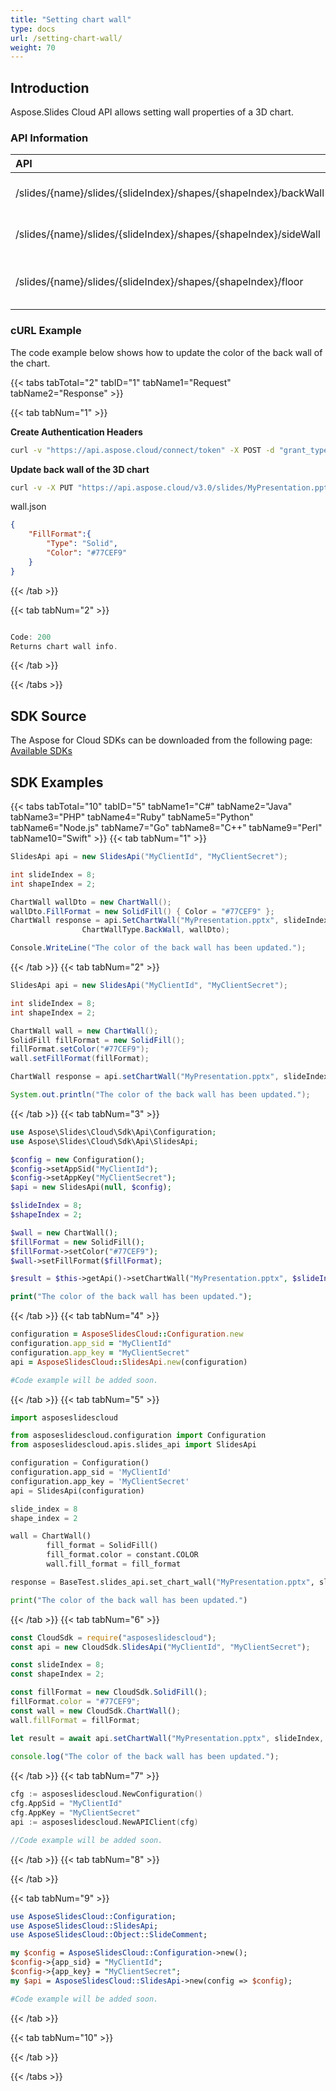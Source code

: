```yaml
---
title: "Setting chart wall"
type: docs
url: /setting-chart-wall/
weight: 70
---
```

## **Introduction**
Aspose.Slides Cloud API allows setting wall properties of a 3D chart.
### **API Information**
|**API**|**Type**|**Description**|**Resource**|
| :- | :- | :- | :- |
/slides/{name}/slides/{slideIndex}/shapes/{shapeIndex}/backWall|PUT|Updates back wall properties|[SetChartWall]()|
/slides/{name}/slides/{slideIndex}/shapes/{shapeIndex}/sideWall|PUT|Updates side wall properties|[SetChartWall]()|
/slides/{name}/slides/{slideIndex}/shapes/{shapeIndex}/floor|PUT|Updates properties of the chart floor|[SetChartWall]()|
### **cURL Example**

The code example below shows how to update the color of the back wall of the chart.

{{< tabs tabTotal="2" tabID="1" tabName1="Request" tabName2="Response" >}}

{{< tab tabNum="1" >}}

**Create Authentication Headers**
```sh
curl -v "https://api.aspose.cloud/connect/token" -X POST -d "grant_type=client_credentials&client_id=XXXX&client_secret=XXXX-XX" -H "Content-Type: application/x-www-form-urlencoded" -H "Accept: application/json"
```

**Update back wall of the 3D chart**
```sh
curl -v -X PUT "https://api.aspose.cloud/v3.0/slides/MyPresentation.pptx/slides/8/shapes/2/backWall" -d @"wall.json" -H "Content-Type: text/json" -H "Authorization: Bearer [Access Token]"
```

wall.json
```json
{
    "FillFormat":{
        "Type": "Solid",
        "Color": "#77CEF9"
    }
}
```

{{< /tab >}}

{{< tab tabNum="2" >}}

```java

Code: 200
Returns chart wall info.

```

{{< /tab >}}

{{< /tabs >}}

## **SDK Source**
The Aspose for Cloud SDKs can be downloaded from the following page: [Available SDKs](/slides/available-sdks/)
## **SDK Examples**
{{< tabs tabTotal="10" tabID="5" tabName1="C#" tabName2="Java" tabName3="PHP" tabName4="Ruby" tabName5="Python" tabName6="Node.js" tabName7="Go" tabName8="C++" tabName9="Perl" tabName10="Swift" >}}
{{< tab tabNum="1" >}}

```csharp
SlidesApi api = new SlidesApi("MyClientId", "MyClientSecret");

int slideIndex = 8;
int shapeIndex = 2;

ChartWall wallDto = new ChartWall();
wallDto.FillFormat = new SolidFill() { Color = "#77CEF9" };
ChartWall response = api.SetChartWall("MyPresentation.pptx", slideIndex, shapeIndex,
                ChartWallType.BackWall, wallDto);

Console.WriteLine("The color of the back wall has been updated.");
```

{{< /tab >}}
{{< tab tabNum="2" >}}

```java
SlidesApi api = new SlidesApi("MyClientId", "MyClientSecret");

int slideIndex = 8;
int shapeIndex = 2;

ChartWall wall = new ChartWall();
SolidFill fillFormat = new SolidFill();
fillFormat.setColor("#77CEF9");
wall.setFillFormat(fillFormat);

ChartWall response = api.setChartWall("MyPresentation.pptx", slideIndex, shapeIndex, ChartWallType.BACKWALL , wall, null, null, null);

System.out.println("The color of the back wall has been updated.");
```

{{< /tab >}}
{{< tab tabNum="3" >}}

```php
use Aspose\Slides\Cloud\Sdk\Api\Configuration;
use Aspose\Slides\Cloud\Sdk\Api\SlidesApi;

$config = new Configuration();
$config->setAppSid("MyClientId");
$config->setAppKey("MyClientSecret");
$api = new SlidesApi(null, $config);

$slideIndex = 8;
$shapeIndex = 2;

$wall = new ChartWall();
$fillFormat = new SolidFill();
$fillFormat->setColor("#77CEF9"); 
$wall->setFillFormat($fillFormat);

$result = $this->getApi()->setChartWall("MyPresentation.pptx", $slideIndex, $shapeIndex, "BackWall", $wall);

print("The color of the back wall has been updated.");
```

{{< /tab >}}
{{< tab tabNum="4" >}}

```ruby
configuration = AsposeSlidesCloud::Configuration.new
configuration.app_sid = "MyClientId"
configuration.app_key = "MyClientSecret"
api = AsposeSlidesCloud::SlidesApi.new(configuration)

#Code example will be added soon.
```

{{< /tab >}}
{{< tab tabNum="5" >}}

```python
import asposeslidescloud

from asposeslidescloud.configuration import Configuration
from asposeslidescloud.apis.slides_api import SlidesApi

configuration = Configuration()
configuration.app_sid = 'MyClientId'
configuration.app_key = 'MyClientSecret'
api = SlidesApi(configuration)

slide_index = 8
shape_index = 2

wall = ChartWall()
        fill_format = SolidFill()
        fill_format.color = constant.COLOR
        wall.fill_format = fill_format

response = BaseTest.slides_api.set_chart_wall("MyPresentation.pptx", slide_index, shape_index, "Backwall", wall)

print("The color of the back wall has been updated.")
```

{{< /tab >}}
{{< tab tabNum="6" >}}

```javascript
const CloudSdk = require("asposeslidescloud");
const api = new CloudSdk.SlidesApi("MyClientId", "MyClientSecret");

const slideIndex = 8;
const shapeIndex = 2;

const fillFormat = new CloudSdk.SolidFill();
fillFormat.color = "#77CEF9";
const wall = new CloudSdk.ChartWall();
wall.fillFormat = fillFormat;

let result = await api.setChartWall("MyPresentation.pptx", slideIndex, shapeIndex, CloudSdk.ChartWallType.BackWall, wall);
            
console.log("The color of the back wall has been updated.");
```
{{< /tab >}}
{{< tab tabNum="7" >}}

```go
cfg := asposeslidescloud.NewConfiguration()
cfg.AppSid = "MyClientId"
cfg.AppKey = "MyClientSecret"
api := asposeslidescloud.NewAPIClient(cfg)

//Code example will be added soon.
```

{{< /tab >}}
{{< tab tabNum="8" >}}

{{< /tab >}}

{{< tab tabNum="9" >}}

```perl
use AsposeSlidesCloud::Configuration;
use AsposeSlidesCloud::SlidesApi;
use AsposeSlidesCloud::Object::SlideComment;

my $config = AsposeSlidesCloud::Configuration->new();
$config->{app_sid} = "MyClientId";
$config->{app_key} = "MyClientSecret";
my $api = AsposeSlidesCloud::SlidesApi->new(config => $config);

#Code example will be added soon.
```

{{< /tab >}}

{{< tab tabNum="10" >}}

{{< /tab >}}

{{< /tabs >}}